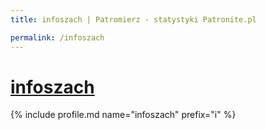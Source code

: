 ```yaml
---
title: infoszach | Patromierz - statystyki Patronite.pl

permalink: /infoszach
---
```


# [infoszach](https://patronite.pl/infoszach)

{% include profile.md name="infoszach" prefix="i" %}
